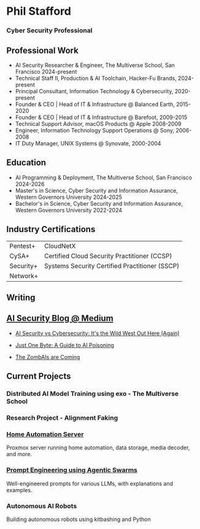 # Phil Stafford 
### Cyber Security Professional

## Professional Work

- AI Security Researcher & Engineer, The Multiverse School, San Francisco 2024-present
- Technical Staff II, Production & AI Toolchain, Hacker-Fu Brands, 2024-present
- Principal Consultant, Information Technology & Cybersecurity, 2020-present
- Founder & CEO | Head of IT & Infrastructure @ Balanced Earth, 2015-2020
- Founder & CEO | Head of IT & Infrastructure @ Barefoot, 2009-2015
- Technical Support Advisor, macOS Products @ Apple 2008-2009
- Engineer, Information Technology Support Operations @ Sony, 2006-2008
- IT Duty Manager, UNIX Systems @ Synovate, 2000-2004

## Education

- AI Programming & Deployment, The Multiverse School, San Francisco 2024-2026 
- Master's in Science, Cyber Security and Information Assurance, Western Governors University 2024-2025
- Bachelor's in Science, Cyber Security and Information Assurance, Western Governors University 2022-2024

## Industry Certifications
|         |        |
| --- | ---|
| Pentest+              | CloudNetX      |
| CySA+                 | Certified Cloud Security Practitioner (CCSP)  |
| Security+             | Systems Security Certified Practitioner (SSCP)  |
| Network+              | 

## Writing

## [AI Security Blog @ Medium](https://medium.com/@pe.stafford/)

  - [AI Security vs Cybersecurity: It's the Wild West Out Here (Again)](https://medium.com/@pe.stafford/ai-security-vs-cyberrsecurity-b1265b46dd40)
  
  - [Just One Byte: A Guide to AI Poisoning](https://medium.com/@pe.stafford/beware-the-poisoned-data-a-guide-to-ai-data-poisoning-for-the-security-savvy-2644456b1791)
  
  - [The ZombAIs are Coming](https://medium.com/@pe.stafford/the-zombais-are-coming-how-wunderwuzzis-hack-shows-the-thrilling-future-of-ai-security-fc2cf12e30d6)


## Current Projects

### Distributed AI Model Training using exo - The Multiverse School

### Research Project - Alignment Faking 

### [Home Automation Server](https://github.com/pestafford/infosec-projects/blob/main/Home-Automation.md)
Proxmox server running home automation, data storage, media decoder, and more.

### [Prompt Engineering using Agentic Swarms](https://github.com/pestafford/promptengineering/)
Well-engineered prompts for various LLMs, with explanations and examples.

### Autonomous AI Robots
Building autonomous robots using kitbashing and Python


<!--
**pestafford/pestafford** is a ✨ _special_ ✨ repository because its `README.md` (this file) appears on your GitHub profile.

Here are some ideas to get you started:

- 🔭 I’m currently working on ...
- 🌱 I’m currently learning ...
- 👯 I’m looking to collaborate on ...
- 🤔 I’m looking for help with ...
- 💬 Ask me about ...
- 📫 How to reach me: ...
- 😄 Pronouns: ...
- ⚡ Fun fact: ...
-->
